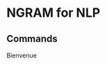 # NGRAM for NLP

<!-- For full documentation visit [mkdocs.org](https://www.mkdocs.org). -->

## Commands

Bienvenue
